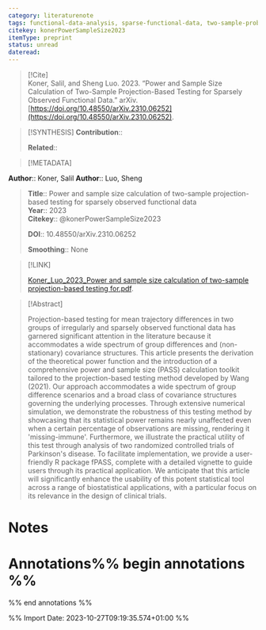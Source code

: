 ```yaml
---
category: literaturenote
tags: functional-data-analysis, sparse-functional-data, two-sample-problem
citekey: konerPowerSampleSize2023
itemType: preprint
status: unread  
dateread:  
---
```


> [!Cite]  
> Koner, Salil, and Sheng Luo. 2023. “Power and Sample Size Calculation of Two-Sample Projection-Based Testing for Sparsely Observed Functional Data.” arXiv. [https://doi.org/10.48550/arXiv.2310.06252](https://doi.org/10.48550/arXiv.2310.06252).

> [!SYNTHESIS] 
>**Contribution**::
>
>**Related**:: 
>

> [!METADATA]  
>
**Author**:: Koner, Salil
**Author**:: Luo, Sheng<br>
> **Title**:: Power and sample size calculation of two-sample projection-based testing for sparsely observed functional data    
> **Year**:: 2023     
> **Citekey**:: @konerPowerSampleSize2023    
>    
>    
>     
>    
>    
>     
>    
>**DOI**:: 10.48550/arXiv.2310.06252    
>
>**Smoothing**:: None

> [!LINK] 
>
> [Koner_Luo_2023_Power and sample size calculation of two-sample projection-based testing for.pdf](file:///Users/steven/Library/CloudStorage/GoogleDrive-steven.golovkine@ul.ie/My%20Drive/bibliography/arXiv/2023/Koner_Luo_2023_Power%20and%20sample%20size%20calculation%20of%20two-sample%20projection-based%20testing%20for.pdf).

>[!Abstract]
>
>Projection-based testing for mean trajectory differences in two groups of irregularly and sparsely observed functional data has garnered significant attention in the literature because it accommodates a wide spectrum of group differences and (non-stationary) covariance structures. This article presents the derivation of the theoretical power function and the introduction of a comprehensive power and sample size (PASS) calculation toolkit tailored to the projection-based testing method developed by Wang (2021). Our approach accommodates a wide spectrum of group difference scenarios and a broad class of covariance structures governing the underlying processes. Through extensive numerical simulation, we demonstrate the robustness of this testing method by showcasing that its statistical power remains nearly unaffected even when a certain percentage of observations are missing, rendering it 'missing-immune'. Furthermore, we illustrate the practical utility of this test through analysis of two randomized controlled trials of Parkinson's disease. To facilitate implementation, we provide a user-friendly R package fPASS, complete with a detailed vignette to guide users through its practical application. We anticipate that this article will significantly enhance the usability of this potent statistical tool across a range of biostatistical applications, with a particular focus on its relevance in the design of clinical trials.
>>


# Notes<br>
# Annotations%% begin annotations %%  
 
  
%% end annotations %%

%% Import Date: 2023-10-27T09:19:35.574+01:00 %%
